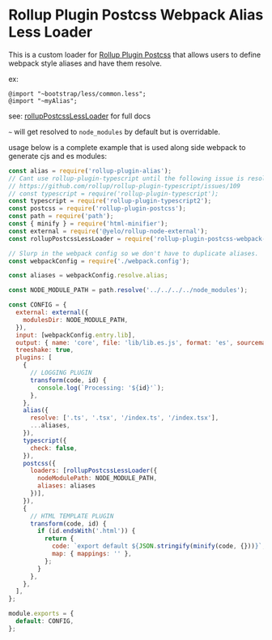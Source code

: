 # Rollup Plugin Postcss Webpack Alias Less Loader

This is a custom loader for [Rollup Plugin Postcss](https://github.com/egoist/rollup-plugin-postcss) that allows users to define webpack style aliases and have them resolve.

ex:
```less
@import "~bootstrap/less/common.less";
@import "~myAlias";
```

see: [rollupPostcssLessLoader](http://fieldju.com/rollup-plugin-postcss-webpack-alias-less-loader/global.html#rollupPostcssLessLoader) for full docs

`~` will get resolved to `node_modules` by default but is overridable.

usage below is a complete example that is used along side webpack to generate cjs and es modules:

```javascript
const alias = require('rollup-plugin-alias');
// Cant use rollup-plugin-typescript until the following issue is resolved, rollup-plugin-typescript2 is slow, but works :(
// https://github.com/rollup/rollup-plugin-typescript/issues/109
// const typescript = require('rollup-plugin-typescript');
const typescript = require('rollup-plugin-typescript2');
const postcss = require('rollup-plugin-postcss');
const path = require('path');
const { minify } = require('html-minifier');
const external = require('@yelo/rollup-node-external');
const rollupPostcssLessLoader = require('rollup-plugin-postcss-webpack-alias-less-loader')

// Slurp in the webpack config so we don't have to duplicate aliases.
const webpackConfig = require('./webpack.config');

const aliases = webpackConfig.resolve.alias;

const NODE_MODULE_PATH = path.resolve('../../../../node_modules');

const CONFIG = {
  external: external({
    modulesDir: NODE_MODULE_PATH,
  }),
  input: [webpackConfig.entry.lib],
  output: { name: 'core', file: 'lib/lib.es.js', format: 'es', sourcemap: true },
  treeshake: true,
  plugins: [
    {
      // LOGGING PLUGIN
      transform(code, id) {
        console.log(`Processing: '${id}'`);
      },
    },
    alias({
      resolve: ['.ts', '.tsx', '/index.ts', '/index.tsx'],
      ...aliases,
    }),
    typescript({
      check: false,
    }),
    postcss({
      loaders: [rollupPostcssLessLoader({
        nodeModulePath: NODE_MODULE_PATH,
        aliases: aliases
      })],
    }),
    {
      // HTML TEMPLATE PLUGIN
      transform(code, id) {
        if (id.endsWith('.html')) {
          return {
            code: `export default ${JSON.stringify(minify(code, {}))}`,
            map: { mappings: '' },
          };
        }
      },
    },
  ],
};

module.exports = {
  default: CONFIG,
};
```
